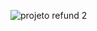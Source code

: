 ![projeto refund 2](https://github.com/user-attachments/assets/b5e6dd27-b007-415b-a405-275867f61fdf)
